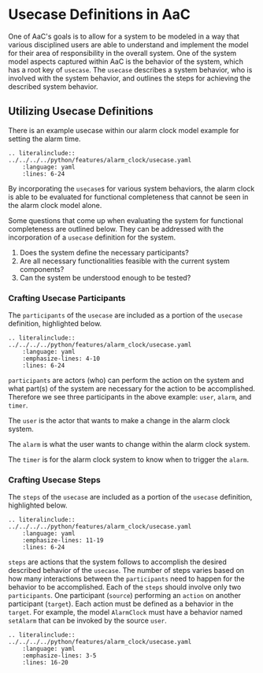# Usecase Definitions in AaC

One of AaC's goals is to allow for a system to be modeled in a way that various disciplined users are able to understand and implement the model for their area of responsibility in the overall system. One of the system model aspects captured within AaC is the behavior of the system, which has a root key of `usecase`. The `usecase` describes a system behavior, who is involved with the system behavior, and outlines the steps for achieving the described system behavior.

## Utilizing Usecase Definitions

There is an example usecase within our alarm clock model example for setting the alarm time.

```{eval-rst}
.. literalinclude:: ../../../../python/features/alarm_clock/usecase.yaml
    :language: yaml
    :lines: 6-24
```
By incorporating the `usecase`s for various system behaviors, the alarm clock is able to be evaluated for functional completeness that cannot be seen in the alarm clock model alone.

Some questions that come up when evaluating the system for functional completeness are outlined below. They can be addressed with the incorporation of a `usecase` definition for the system.

1. Does the system define the necessary participants?
2. Are all necessary functionalities feasible with the current system components?
3. Can the system be understood enough to be tested?

### Crafting Usecase Participants

The `participants` of the `usecase` are included as a portion of the `usecase` definition, highlighted below.

```{eval-rst}
.. literalinclude:: ../../../../python/features/alarm_clock/usecase.yaml
    :language: yaml
    :emphasize-lines: 4-10
    :lines: 6-24
```

`participants` are actors (who) can perform the action on the system and what part(s) of the system are necessary for the action to be accomplished. Therefore we see three participants in the above example: `user`, `alarm`, and `timer`.

The `user` is the actor that wants to make a change in the alarm clock system.

The `alarm` is what the user wants to change within the alarm clock system.

The `timer` is for the alarm clock system to know when to trigger the `alarm`.

### Crafting Usecase Steps

The `steps` of the `usecase` are included as a portion of the `usecase` definition, highlighted below.

```{eval-rst}
.. literalinclude:: ../../../../python/features/alarm_clock/usecase.yaml
    :language: yaml
    :emphasize-lines: 11-19
    :lines: 6-24
```

`steps` are actions that the system follows to accomplish the desired described behavior of the `usecase`. The number of steps varies based on how many interactions between the `participants` need to happen for the behavior to be accomplished. Each of the `steps` should involve only two `participants`. One participant (`source`) performing an `action` on another participant (`target`). Each action must be defined as a behavior in the `target`. For example, the model `AlarmClock` must have a behavior named `setAlarm` that can be invoked by the source `user`.

```{eval-rst}
.. literalinclude:: ../../../../python/features/alarm_clock/usecase.yaml
    :language: yaml
    :emphasize-lines: 3-5
    :lines: 16-20
```
